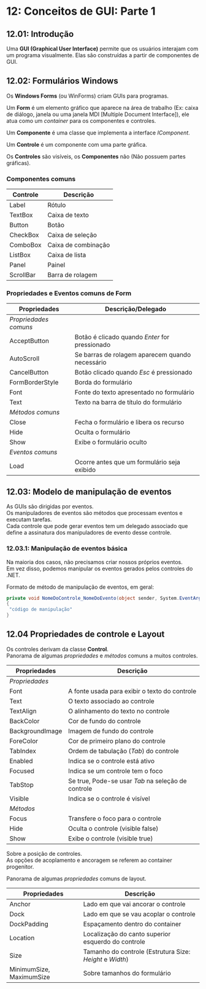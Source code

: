 # 12: Conceitos de GUI: Parte 1

## 12.01: Introdução

Uma **GUI (Graphical User Interface)** permite que os usuários interajam com um programa visualmente. Elas são construídas a partir de componentes de GUI.

## 12.02: Formulários Windows

Os **Windows Forms** (ou WinForms) criam GUIs para programas.

Um **Form** é um elemento gráfico que aparece na área de trabalho (Ex: caixa de diálogo, janela ou uma janela MDI [Multiple Document Interface]), ele atua como um *container* para os componentes e controles.

Um **Componente** é uma classe que implementa a interface *IComponent*.

Um **Controle** é um componente com uma parte gráfica.

Os **Controles** são visíveis, os **Componentes** não (Não possuem partes gráficas).

### Componentes comuns

| Controle  | Descrição           |
| --------- | ------------------- |
| Label     | Rótulo              |
| TextBox   | Caixa de texto      |
| Button    | Botão               |
| CheckBox  | Caixa de seleção    |
| ComboBox  | Caixa de combinação |
| ListBox   | Caixa de lista      |
| Panel     | Painel              |
| ScrollBar | Barra de rolagem    |

### Propriedades e Eventos comuns de Form

| Propriedades          | Descrição/Delegado                              |
| --------------------- | ----------------------------------------------- |
| *Propriedades comuns* |                                                 |
| AcceptButton          | Botão é clicado quando *Enter* for pressionado  |
| AutoScroll            | Se barras de rolagem aparecem quando necessário |
| CancelButton          | Botão clicado quando *Esc* é pressionado        |
| FormBorderStyle       | Borda do formulário                             |
| Font                  | Fonte do texto apresentado no formulário        |
| Text                  | Texto na barra de título do formulário          |
| *Métodos comuns*      |                                                 |
| Close                 | Fecha o formulário e libera os recurso          |
| Hide                  | Oculta o formulário                             |
| Show                  | Exibe o formulário oculto                       |
| *Eventos comuns*      |                                                 |
| Load                  | Ocorre antes que um formulário seja exibido     |

## 12.03: Modelo de manipulação de eventos

As GUIs são dirigidas por eventos.\
Os manipuladores de eventos são métodos que processam eventos e executam tarefas.\
Cada controle que pode gerar eventos tem um delegado associado que define a assinatura dos manipuladores de evento desse controle.

### 12.03.1: Manipulação de eventos básica

Na maioria dos casos, não precisamos criar nossos próprios eventos.\
Em vez disso, podemos manipular os eventos gerados pelos controles do .NET.

Formato de método de manipulação de eventos, em geral:

```csharp
private void NomeDoControle_NomeDoEvento(object sender, System.EventArgs e)
{
 "código de manipulação"
}
```

## 12.04 Propriedades de controle e Layout

Os controles derivam da classe **Control**.\
Panorama de algumas *propriedades* e *métodos* comuns a muitos controles.

| Propriedades    | Descrição                                          |
| --------------- | -------------------------------------------------- |
| *Propriedades*  |                                                    |
| Font            | A fonte usada para exibir o texto do controle      |
| Text            | O texto associado ao controle                      |
| TextAlign       | O alinhamento do texto no controle                 |
| BackColor       | Cor de fundo do controle                           |
| BackgroundImage | Imagem de fundo do controle                        |
| ForeColor       | Cor de primeiro plano do controle                  |
| TabIndex        | Ordem de tabulação (*Tab*) do controle             |
| Enabled         | Indica se o controle está ativo                    |
| Focused         | Indica se um controle tem o foco                   |
| TabStop         | Se true, Pode-se usar *Tab* na seleção de controle |
| Visible         | Indica se o controle é visível                     |
| *Métodos*       |                                                    |
| Focus           | Transfere o foco para o controle                   |
| Hide            | Oculta o controle (visible false)                  |
| Show            | Exibe o controle (visible true)                    |

Sobre a posição de controles.\
As opções de acoplamento e ancoragem se referem ao container progenitor.

Panorama de algumas *propriedades* comuns de layout.

| Propriedades             | Descrição                                                |
| ------------------------ | -------------------------------------------------------- |
| Anchor                   | Lado em que vai ancorar o controle                       |
| Dock                     | Lado em que se vau acoplar o controle                    |
| DockPadding              | Espaçamento dentro do container                          |
| Location                 | Localização do canto superior esquerdo do controle       |
| Size                     | Tamanho do controle (Estrutura Size: *Height* e *Width*) |
| MinimumSize, MaximumSize | Sobre tamanhos do formulário                             |

